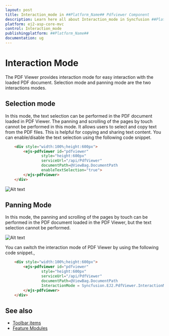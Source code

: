 ```yaml
---
layout: post
title: Interaction_mode in ##Platform_Name## Pdfviewer Component
description: Learn here all about Interaction_mode in Syncfusion ##Platform_Name## Pdfviewer component and more.
platform: ej2-asp-core-mvc
control: Interaction_mode
publishingplatform: ##Platform_Name##
documentation: ug
---
```



# Interaction Mode

The PDF Viewer provides interaction mode for easy interaction with the loaded PDF document.  Selection mode and panning mode are the two interactions modes.

## Selection mode

In this mode, the text selection can be performed in the PDF document loaded in PDF Viewer. The panning and scrolling of the pages by touch cannot be performed in this mode. It allows users to select and copy text from the PDF files. This is helpful for copying and sharing text content. You can enable/disable the text selection using the following code snippet.

```html
    <div style="width:100%;height:600px">
        <ejs-pdfviewer id="pdfviewer"
                style="height:600px"
                serviceUrl="/api/PdfViewer"
                documentPath=@ViewBag.DocumentPath
                enableTextSelection="true">
        </ejs-pdfviewer>
    </div>
```

![Alt text](./images/selection.png)

## Panning Mode

In this mode, the panning and scrolling of the pages by touch can be performed in the PDF document loaded in the PDF Viewer, but the text selection cannot be performed.

![Alt text](./images/pan.png)

You can switch the interaction mode of PDF Viewer by using the following code snippet.,

```html
    <div style="width:100%;height:600px">
        <ejs-pdfviewer id="pdfviewer"
                style="height:600px"
                serviceUrl="/api/PdfViewer"
                documentPath=@ViewBag.DocumentPath
                InteractionMode = Syncfusion.EJ2.PdfViewer.InteractionMode.Pan>
        </ejs-pdfviewer>
    </div>
```

## See also

* [Toolbar items](./toolbar)
* [Feature Modules](./feature-module)